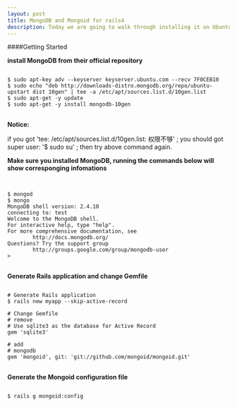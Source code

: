 ```yaml
---
layout: post 
title: MongoDB and Mongoid for rails4 
description: Today we are going to walk through installing it on Ubuntu and setting up Rails with MongoDB, Use Mongoid to replace ActiveRecord.
---
```


####Getting Started

<span class="circle"></span><b>install MongoDB from their official repository</b>

<pre>
<code id='code-customize'>
$ sudo apt-key adv --keyserver keyserver.ubuntu.com --recv 7F0CEB10
$ sudo echo "deb http://downloads-distro.mongodb.org/repo/ubuntu-upstart dist 10gen" | tee -a /etc/apt/sources.list.d/10gen.list
$ sudo apt-get -y update
$ sudo apt-get -y install mongodb-10gen
</code>
</pre>

<div class="block-red">
  <p><b>Notice:</b></p>

  if you got 'tee: /etc/apt/sources.list.d/10gen.list: 权限不够' ; you should got super user: '$ sudo su' ; then try above command again.
</div>

<span class="circle"></span><b>Make sure you installed MongoDB, running the commands below will show corresponging infomations</b>

<pre> 
<code id='code-customize'>
$ mongod
$ mongo
MongoDB shell version: 2.4.10
connecting to: test
Welcome to the MongoDB shell.
For interactive help, type "help".
For more comprehensive documentation, see
        http://docs.mongodb.org/
Questions? Try the support group
        http://groups.google.com/group/mongodb-user
&gt;
</code>
</pre>

<span class="circle"></span><b>Generate Rails application and change Gemfile</b>

<pre>
<code id='code-customize'>
# Generate Rails application
$ rails new myapp --skip-active-record

# Change Gemfile
# remove 
# Use sqlite3 as the database for Active Record
gem 'sqlite3'

# add
# mongodb
gem 'mongoid', git: 'git://github.com/mongoid/mongoid.git'
</code>
</pre>

<span class="circle"></span><b>Generate the Mongoid configuration file</b>

<pre>
<code id='code-customize'>
$ rails g mongoid:config
</code>
</pre>

